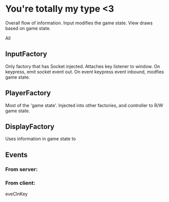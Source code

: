 # You're totally my type <3

Overall flow of information.
Input modifies the game state. View draws based on game state.

All 

## InputFactory
Only factory that has Socket injected.
Attaches key listener to window.  On keypress, emit socket event out.
On event keypress event inbound, modfies game state.

## PlayerFactory
Most of the 'game state'.
Injected into other factories, and controller to R/W game state.

## DisplayFactory
Uses information in game state to 

## Events
### From server:
### From client:
eveClnKey
